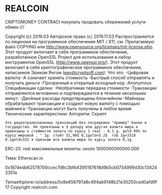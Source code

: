 # REALCOIN
CRIPTOMONEY
CONTRACt
покупать
продовать
сбережений
услуги
обмен
///




Copyright (c) 2019.03
Авторское право (c) 2019.17.03
Распространяется по лицензии на программное обеспечение MIT / X11, см. Прилагаемую
файл COPYING или http://www.opensource.org/licenses/mit-license.php.
Этот продукт включает в себя программное обеспечение, разработанное OpenSSL Project для использования в
набор инструментов OpenSSL (http://www.openssl.org/). Этот продукт включает в себя
криптографическое программное обеспечение, написанное Эриком Янгом (eay@cryptsoft.com).
Что это:
-Цифровая валюта
-А означает хранить стоимость
-Быстрый способ отправлять и получать деньги
-Прозрачный и открытый исходный код
-Anonymous
Спецификации сделки:
-Необратимая передача стоимости
-Транзакции отправляются мгновенно и подтверждаются в течение нескольких минут.
-Двойные расходы предотвращены блокчейном
-Майнеры обрабатывают транзакции и создают новую валюту с помощью майнинга
-Транзакции могут быть получены в любое время
Технические характеристики:
    Алгоритм: Скрипт
	
    Это децентрализованных транзакций без посредники "пример" банки и государство. Не превязыны к $ долару или другая валюта мира а привязыны к стоймостю золата по курсу 1 real - 0.1 g. gold 99% по курсу мировой . " 1g  стойт 51,98$ 0,1gold=5.2$  rub 1g=3318 0.1gold=332 я признаю все валюты мира по курсу золата 0,1g

   ERC-20. real
 максимальные монеты: около 1000000000000.000


Тема: Etherscan.io

0x1874edb62578700ccec7d6c2bfb4395187618d9b5cb0734999d30c134243351a

Temaethplorer.io/address/0x8e656797a8c494ab9148b21e30250ced0afd9f17
Copyright realcoin.com
